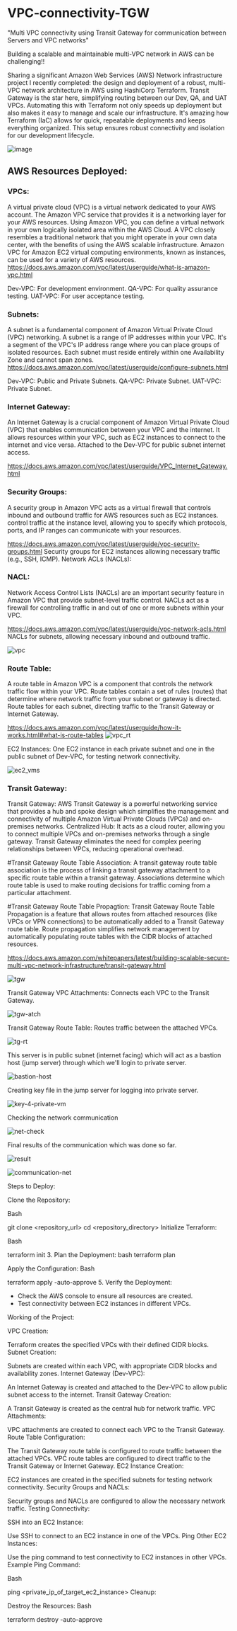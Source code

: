 # VPC-connectivity-TGW
"Multi VPC connectivity using Transit Gateway for communication between Servers and VPC networks"

Building a scalable and maintainable multi-VPC network in AWS can be challenging!!

Sharing a significant Amazon Web Services (AWS) Network infrastructure project I recently completed: the design and deployment of a robust, multi-VPC network architecture in AWS using HashiCorp Terraform. 
Transit Gateway is the star here, simplifying routing between our Dev, QA, and UAT VPCs. Automating this with Terraform not only speeds up deployment but also makes it easy to manage and scale our infrastructure. It's amazing how Terraform (IaC) allows for quick, repeatable deployments and keeps everything organized. This setup ensures robust connectivity and isolation for our development lifecycle.

![image](https://github.com/user-attachments/assets/0d3dd927-7d5d-4f99-ae46-a58dbc3eeb75)

## AWS Resources Deployed:

### VPCs: 
A virtual private cloud (VPC) is a virtual network dedicated to your AWS account. The Amazon VPC service that provides it is a networking layer for your AWS resources. Using Amazon VPC, you can define a virtual network in your own logically isolated area within the AWS Cloud. A VPC closely resembles a traditional network that you might operate in your own data center, with the benefits of using the AWS scalable infrastructure. Amazon VPC for Amazon EC2 virtual computing environments, known as instances, can be used for a variety of AWS resources.
https://docs.aws.amazon.com/vpc/latest/userguide/what-is-amazon-vpc.html

Dev-VPC: For development environment.
QA-VPC: For quality assurance testing.
UAT-VPC: For user acceptance testing.

### Subnets:
A subnet is a fundamental component of Amazon Virtual Private Cloud (VPC) networking. A subnet is a range of IP addresses within your VPC. It's a segment of the VPC's IP address range where you can place groups of isolated resources. Each subnet must reside entirely within one Availability Zone and cannot span zones. 
https://docs.aws.amazon.com/vpc/latest/userguide/configure-subnets.html

Dev-VPC: Public and Private Subnets.
QA-VPC: Private Subnet.
UAT-VPC: Private Subnet.

### Internet Gateway: 
An Internet Gateway is a crucial component of Amazon Virtual Private Cloud (VPC) that enables communication between your VPC and the internet. It allows resources within your VPC, such as EC2 instances to connect to the internet and vice versa. Attached to the Dev-VPC for public subnet internet access.

https://docs.aws.amazon.com/vpc/latest/userguide/VPC_Internet_Gateway.html 

### Security Groups:
A security group in Amazon VPC acts as a virtual firewall that controls inbound and outbound traffic for AWS resources such as EC2 instances. control traffic at the instance level, allowing you to specify which protocols, ports, and IP ranges can communicate with your resources.

https://docs.aws.amazon.com/vpc/latest/userguide/vpc-security-groups.html
Security groups for EC2 instances allowing necessary traffic (e.g., SSH, ICMP).
Network ACLs (NACLs):

### NACL:
Network Access Control Lists (NACLs) are an important security feature in Amazon VPC that provide subnet-level traffic control. NACLs act as a firewall for controlling traffic in and out of one or more subnets within your VPC.

https://docs.aws.amazon.com/vpc/latest/userguide/vpc-network-acls.html
NACLs for subnets, allowing necessary inbound and outbound traffic.

![vpc](https://github.com/user-attachments/assets/27ca839c-25f8-46eb-974e-050c9fa47580)

### Route Table:
A route table in Amazon VPC is a component that controls the network traffic flow within your VPC. Route tables contain a set of rules (routes) that determine where network traffic from your subnet or gateway is directed. Route tables for each subnet, directing traffic to the Transit Gateway or Internet Gateway.

https://docs.aws.amazon.com/vpc/latest/userguide/how-it-works.html#what-is-route-tables
![vpc_rt](https://github.com/user-attachments/assets/0767a2b9-0a3a-4039-ac56-5f9644980d66)

EC2 Instances: One EC2 instance in each private subnet and one in the public subnet of Dev-VPC, for testing network connectivity.

![ec2_vms](https://github.com/user-attachments/assets/6d607343-59a9-4e08-8d97-7dc15c536cd2)

### Transit Gateway:
Transit Gateway: AWS Transit Gateway is a powerful networking service that provides a hub and spoke design which simplifies the management and connectivity of multiple Amazon Virtual Private Clouds (VPCs) and on-premises networks. Centralized Hub: It acts as a cloud router, allowing you to connect multiple VPCs and on-premises networks through a single gateway. Transit Gateway eliminates the need for complex peering relationships between VPCs, reducing operational overhead.

#Transit Gateway Route Table Association: A transit gateway route table association is the process of linking a transit gateway attachment to a specific route table within a transit gateway. Associations determine which route table is used to make routing decisions for traffic coming from a particular attachment.

#Transit Gateway Route Table Propagtion: Transit Gateway Route Table Propagation is a feature that allows routes from attached resources (like VPCs or VPN connections) to be automatically added to a Transit Gateway route table. Route propagation simplifies network management by automatically populating route tables with the CIDR blocks of attached resources.

https://docs.aws.amazon.com/whitepapers/latest/building-scalable-secure-multi-vpc-network-infrastructure/transit-gateway.html

![tgw](https://github.com/user-attachments/assets/10c8e884-3559-4b5f-8f81-f3ec8ee1e475)

Transit Gateway VPC Attachments: Connects each VPC to the Transit Gateway.

![tgw-atch](https://github.com/user-attachments/assets/fe4ae6ea-2d20-4e6d-afd2-f8ca58b9b8b9)

Transit Gateway Route Table: Routes traffic between the attached VPCs.

![tg-rt](https://github.com/user-attachments/assets/21b26b33-d920-41c8-8c02-f7b9daff91bf)

This server is in public subnet (internet facing) which will act as a bastion host (jump server) through which we'll login to private server.

![bastion-host](https://github.com/user-attachments/assets/dbfa7123-55e7-4b50-9ea3-ff787c41e474)

Creating key file in the jump server for logging into private server.

![key-4-private-vm](https://github.com/user-attachments/assets/30512cd0-1667-40c6-ba1f-504adfa5750f)

Checking the network communication

![net-check](https://github.com/user-attachments/assets/39f99002-5a0a-48be-a43e-3ea0bff776fa)

Final results of the communication which was done so far.

![result](https://github.com/user-attachments/assets/eb7fd193-2e9c-4ad0-8c10-5c6051dbe566)

![communication-net](https://github.com/user-attachments/assets/486857f6-7ced-4d49-825a-264248fb52b3)

Steps to Deploy:

 Clone the Repository:

Bash

git clone <repository_url>
cd <repository_directory>
 Initialize Terraform:

Bash

terraform init
3.  Plan the Deployment:
bash terraform plan   

Apply the Configuration:
Bash

terraform apply -auto-approve
5.  Verify the Deployment:
* Check the AWS console to ensure all resources are created.
* Test connectivity between EC2 instances in different VPCs.   

Working of the Project:

VPC Creation:

Terraform creates the specified VPCs with their defined CIDR blocks.
Subnet Creation:

Subnets are created within each VPC, with appropriate CIDR blocks and availability zones.
Internet Gateway (Dev-VPC):

An Internet Gateway is created and attached to the Dev-VPC to allow public subnet access to the internet.
Transit Gateway Creation:

A Transit Gateway is created as the central hub for network traffic.
VPC Attachments:

VPC attachments are created to connect each VPC to the Transit Gateway.
Route Table Configuration:

The Transit Gateway route table is configured to route traffic between the attached VPCs.
VPC route tables are configured to direct traffic to the Transit Gateway or Internet Gateway.
EC2 Instance Creation:

EC2 instances are created in the specified subnets for testing network connectivity.
Security Groups and NACLs:

Security groups and NACLs are configured to allow the necessary network traffic.
Testing Connectivity:

SSH into an EC2 Instance:

Use SSH to connect to an EC2 instance in one of the VPCs.
Ping Other EC2 Instances:

Use the ping command to test connectivity to EC2 instances in other VPCs.
Example Ping Command:

Bash

ping <private_ip_of_target_ec2_instance>
Cleanup:

Destroy the Resources:
Bash

terraform destroy -auto-approve

